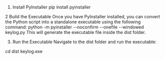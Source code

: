 
1. Install PyInstaller
   pip install pyinstaller

2 Build the Executable
Once you have PyInstaller installed, you can convert the Python script into a standalone executable using the following command:
   python -m pyinstaller --noconfirm --onefile --windowed keylog.py
This will generate the executable file inside the dist folder.

3. Run the Executable
Navigate to the dist folder and run the executable:

cd dist
keylog.exe
